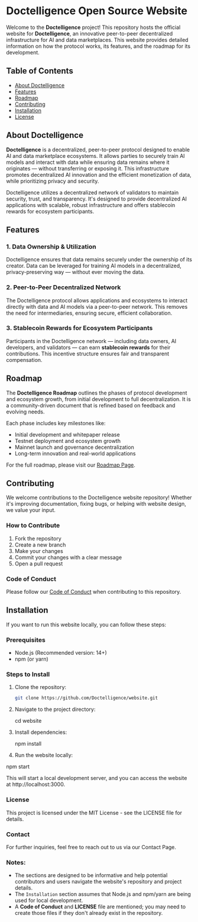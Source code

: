 # Doctelligence Open Source Website

Welcome to the **Doctelligence** project! This repository hosts the official website for **Doctelligence**, an innovative peer-to-peer decentralized infrastructure for AI and data marketplaces. This website provides detailed information on how the protocol works, its features, and the roadmap for its development.

## Table of Contents

- [About Doctelligence](#about-doctelligence)
- [Features](#features)
- [Roadmap](#roadmap)
- [Contributing](#contributing)
- [Installation](#installation)
- [License](#license)

## About Doctelligence

**Doctelligence** is a decentralized, peer-to-peer protocol designed to enable AI and data marketplace ecosystems. It allows parties to securely train AI models and interact with data while ensuring data remains where it originates — without transferring or exposing it. This infrastructure promotes decentralized AI innovation and the efficient monetization of data, while prioritizing privacy and security.

Doctelligence utilizes a decentralized network of validators to maintain security, trust, and transparency. It's designed to provide decentralized AI applications with scalable, robust infrastructure and offers stablecoin rewards for ecosystem participants.

## Features

### 1. **Data Ownership & Utilization**
Doctelligence ensures that data remains securely under the ownership of its creator. Data can be leveraged for training AI models in a decentralized, privacy-preserving way — without ever moving the data.

### 2. **Peer-to-Peer Decentralized Network**
The Doctelligence protocol allows applications and ecosystems to interact directly with data and AI models via a peer-to-peer network. This removes the need for intermediaries, ensuring secure, efficient collaboration.

### 3. **Stablecoin Rewards for Ecosystem Participants**
Participants in the Doctelligence network — including data owners, AI developers, and validators — can earn **stablecoin rewards** for their contributions. This incentive structure ensures fair and transparent compensation.

## Roadmap

The **Doctelligence Roadmap** outlines the phases of protocol development and ecosystem growth, from initial development to full decentralization. It is a community-driven document that is refined based on feedback and evolving needs.

Each phase includes key milestones like:

- Initial development and whitepaper release
- Testnet deployment and ecosystem growth
- Mainnet launch and governance decentralization
- Long-term innovation and real-world applications

For the full roadmap, please visit our [Roadmap Page](https://doctelligence.github.io/roadmap).

## Contributing

We welcome contributions to the Doctelligence website repository! Whether it's improving documentation, fixing bugs, or helping with website design, we value your input.

### How to Contribute

1. Fork the repository
2. Create a new branch
3. Make your changes
4. Commit your changes with a clear message
5. Open a pull request

### Code of Conduct

Please follow our [Code of Conduct](CODE_OF_CONDUCT.md) when contributing to this repository.

## Installation

If you want to run this website locally, you can follow these steps:

### Prerequisites
- Node.js (Recommended version: 14+)
- npm (or yarn)

### Steps to Install

1. Clone the repository:

   ```bash
   git clone https://github.com/Doctelligence/website.git

2. Navigate to the project directory:

   cd website

3. Install dependencies:

   npm install

4. Run the website locally:

  npm start

This will start a local development server, and you can access the website at http://localhost:3000.

### License

This project is licensed under the MIT License - see the LICENSE file for details.

### Contact

For further inquiries, feel free to reach out to us via our Contact Page.


### Notes:
- The sections are designed to be informative and help potential contributors and users navigate the website's repository and project details.
- The `Installation` section assumes that Node.js and npm/yarn are being used for local development.
- A **Code of Conduct** and **LICENSE** file are mentioned; you may need to create those files if they don't already exist in the repository.
